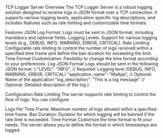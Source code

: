 TCP Logger Server
Overview
The TCP Logger Server is a robust logging solution designed to receive logs in JSON format over a TCP connection. It supports various logging levels, application-specific log descriptions, and includes features such as rate limiting and customizable time formats.

Features
JSON Log Format: Logs must be sent in JSON format, including mandatory and optional fields.
Logging Levels: Support for various logging levels (e.g., DEBUG, INFO, WARNING, ERROR, CRITICAL).
Rate Limiting: Configurable rate limiting to control the number of logs received within a specified time frame and define the ban duration for exceeding the limit.
Time Format Customization: Flexibility to change the time format according to your preferences.
Log JSON Format
Logs should be sent in the following JSON format:
{
    "LEVEL": "INFO",               // Required: Logging level (DEBUG, INFO, WARNING, ERROR, CRITICAL)
    "application_name": "MyApp",   // Optional: Name of the application
    "log_description": "This is a log message" // Optional: Detailed description of the log
}

Configuration
Rate Limiting
The server supports rate limiting to control the flow of logs. You can configure:

Logs Per Time Frame: Maximum number of logs allowed within a specified time frame.
Ban Duration: Duration for which logging will be banned if the rate limit is exceeded.
Time Format
Customize the time format to fit your needs. The server allows you to define the format in which timestamps are logged.
